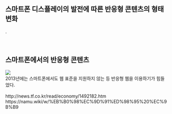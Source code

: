 <h2>스마트폰 디스플레이의 발전에 따른 반응형 콘텐츠의 형태 변화</h2>
. <br>
<br><br>
<h2>스마트폰에서의 반응형 콘텐츠</h2>
<img src="https://mblogthumb-phinf.pstatic.net/20130905_1/korealiunx_1378388065529yRiQu_JPEG/P1010033.JPG?type=w2"><br>
2013년에는 스마트폰에서도 웹 표준을 지원하지 않는 등 반응형 웹을 이용하기가 힘들었다. <br>
<br>
http://news.tf.co.kr/read/economy/1492182.htm<br>
https://namu.wiki/w/%EB%B0%98%EC%9D%91%ED%98%95%20%EC%9B%B9<br>
